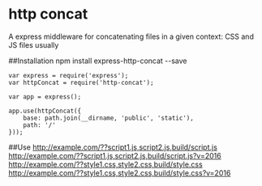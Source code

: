 # http concat
A express middleware for concatenating files in a given context: CSS and JS files usually

##Installation
    npm install express-http-concat --save
    
    var express = require('express');
    var httpConcat = require('http-concat');
    
    var app = express();
    
    app.use(httpConcat({
        base: path.join(__dirname, 'public', 'static'),
        path: '/'
    }));
    
##Use
    http://example.com/??script1.js,script2.js,build/script.js
    http://example.com/??script1.js,script2.js,build/script.js?v=2016
    http://example.com/??style1.css,style2.css,build/style.css
    http://example.com/??style1.css,style2.css,build/style.css?v=2016

